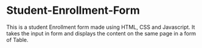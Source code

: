 # Student-Enrollment-Form

This is a student Enrollment form made using HTML, CSS and Javascript. It takes the input in form and displays the content on the same page in a form of Table.

